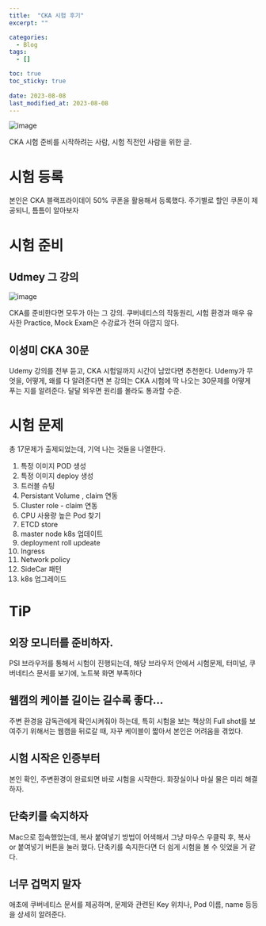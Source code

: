 ```yaml
---
title:  "CKA 시험 후기"
excerpt: ""

categories:
  - Blog
tags:
  - []

toc: true
toc_sticky: true
 
date: 2023-08-08
last_modified_at: 2023-08-08
---
```


![image](./_site/certificate.png)

CKA 시험 준비를 시작하려는 사람, 시험 직전인 사람을 위한 글.

# 시험 등록
본인은 CKA 블랙프라이데이 50% 쿠폰을 활용해서 등록했다.
주기별로 할인 쿠폰이 제공되니, 틈틈이 알아보자

# 시험 준비
## Udmey 그 강의

![image](./_site/k8s-learning-status.png)

CKA를 준비한다면 모두가 아는 그 강의. 
쿠버네티스의 작동원리, 시험 환경과 매우 유사한 Practice, Mock Exam은 수강료가 전혀 아깝지 않다.

## 이성미 CKA 30문
Udemy 강의를 전부 듣고, CKA 시험일까지 시간이 남았다면 추천한다.
Udemy가 무엇을, 어떻게, 왜를 다 알려준다면
본 강의는 CKA 시험에 딱 나오는 30문제를 어떻게 푸는 지를 알려준다. 달달 외우면 원리를 몰라도 통과할 수준.


# 시험 문제
총 17문제가 출제되었는데, 기억 나는 것들을 나열한다.

1. 특정 이미지 POD 생성
2. 특정 이미지 deploy 생성
3. 트러블 슈팅
4. Persistant Volume , claim 연동
5. Cluster role - claim 연동
6. CPU 사용량 높은 Pod 찾기
7. ETCD store
8. master node k8s 업데이트
9. deployment roll updeate
10. Ingress
11. Network policy
12. SideCar 패턴
13. k8s 업그레이드


# TiP

## 외장 모니터를 준비하자. 
PSI 브라우저를 통해서 시험이 진행되는데, 해당 브라우저 안에서 시험문제, 터미널, 쿠버네티스 문서를 보기에, 노트북 화면 부족하다

## 웹캠의 케이블 길이는 길수록 좋다...
주변 환경을 감독관에게 확인시켜줘야 하는데, 특히 시험을 보는 책상의 Full shot를 보여주기 위해서는 웹캠을 뒤로갈 때, 자꾸 케이블이 짧아서 본인은 어려움을 겪었다.

## 시험 시작은 인증부터
본인 확인, 주변환경이 완료되면 바로 시험을 시작한다.
화장실이나 마실 물은 미리 해결하자.

## 단축키를 숙지하자
Mac으로 접속했었는데, 복사 붙여넣기 방법이 어색해서 그냥 마우스 우클릭 후, 복사 or 붙여넣기 버튼을 눌러 했다.
단축키를 숙지한다면 더 쉽게 시험을 볼 수 잇었을 거 같다.


## 너무 겁먹지 말자
애초에 쿠버네티스 문서를 제공하며, 문제와 관련된 Key 위치나, Pod 이름, name 등등을 상세히 알려준다.

